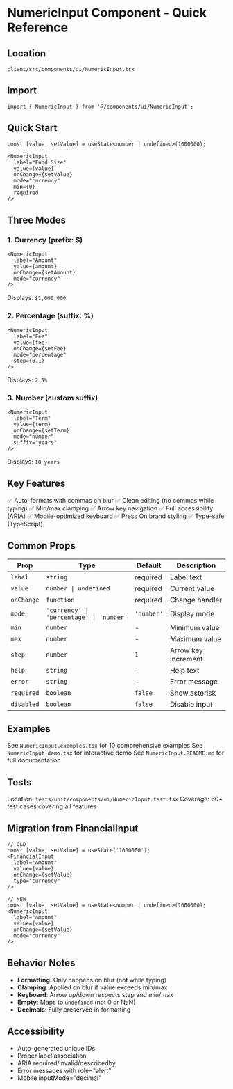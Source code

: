 # NumericInput Component - Quick Reference

## Location
`client/src/components/ui/NumericInput.tsx`

## Import
```tsx
import { NumericInput } from '@/components/ui/NumericInput';
```

## Quick Start

```tsx
const [value, setValue] = useState<number | undefined>(1000000);

<NumericInput
  label="Fund Size"
  value={value}
  onChange={setValue}
  mode="currency"
  min={0}
  required
/>
```

## Three Modes

### 1. Currency (prefix: $)
```tsx
<NumericInput
  label="Amount"
  value={amount}
  onChange={setAmount}
  mode="currency"
/>
```
Displays: `$1,000,000`

### 2. Percentage (suffix: %)
```tsx
<NumericInput
  label="Fee"
  value={fee}
  onChange={setFee}
  mode="percentage"
  step={0.1}
/>
```
Displays: `2.5%`

### 3. Number (custom suffix)
```tsx
<NumericInput
  label="Term"
  value={term}
  onChange={setTerm}
  mode="number"
  suffix="years"
/>
```
Displays: `10 years`

## Key Features

✅ Auto-formats with commas on blur
✅ Clean editing (no commas while typing)
✅ Min/max clamping
✅ Arrow key navigation
✅ Full accessibility (ARIA)
✅ Mobile-optimized keyboard
✅ Press On brand styling
✅ Type-safe (TypeScript)

## Common Props

| Prop | Type | Default | Description |
|------|------|---------|-------------|
| `label` | `string` | required | Label text |
| `value` | `number \| undefined` | required | Current value |
| `onChange` | `function` | required | Change handler |
| `mode` | `'currency' \| 'percentage' \| 'number'` | `'number'` | Display mode |
| `min` | `number` | - | Minimum value |
| `max` | `number` | - | Maximum value |
| `step` | `number` | `1` | Arrow key increment |
| `help` | `string` | - | Help text |
| `error` | `string` | - | Error message |
| `required` | `boolean` | `false` | Show asterisk |
| `disabled` | `boolean` | `false` | Disable input |

## Examples

See `NumericInput.examples.tsx` for 10 comprehensive examples
See `NumericInput.demo.tsx` for interactive demo
See `NumericInput.README.md` for full documentation

## Tests

Location: `tests/unit/components/ui/NumericInput.test.tsx`
Coverage: 60+ test cases covering all features

## Migration from FinancialInput

```tsx
// OLD
const [value, setValue] = useState('1000000');
<FinancialInput
  label="Amount"
  value={value}
  onChange={setValue}
  type="currency"
/>

// NEW
const [value, setValue] = useState<number | undefined>(1000000);
<NumericInput
  label="Amount"
  value={value}
  onChange={setValue}
  mode="currency"
/>
```

## Behavior Notes

- **Formatting**: Only happens on blur (not while typing)
- **Clamping**: Applied on blur if value exceeds min/max
- **Keyboard**: Arrow up/down respects step and min/max
- **Empty**: Maps to `undefined` (not 0 or NaN)
- **Decimals**: Fully preserved in formatting

## Accessibility

- Auto-generated unique IDs
- Proper label association
- ARIA required/invalid/describedby
- Error messages with role="alert"
- Mobile inputMode="decimal"
